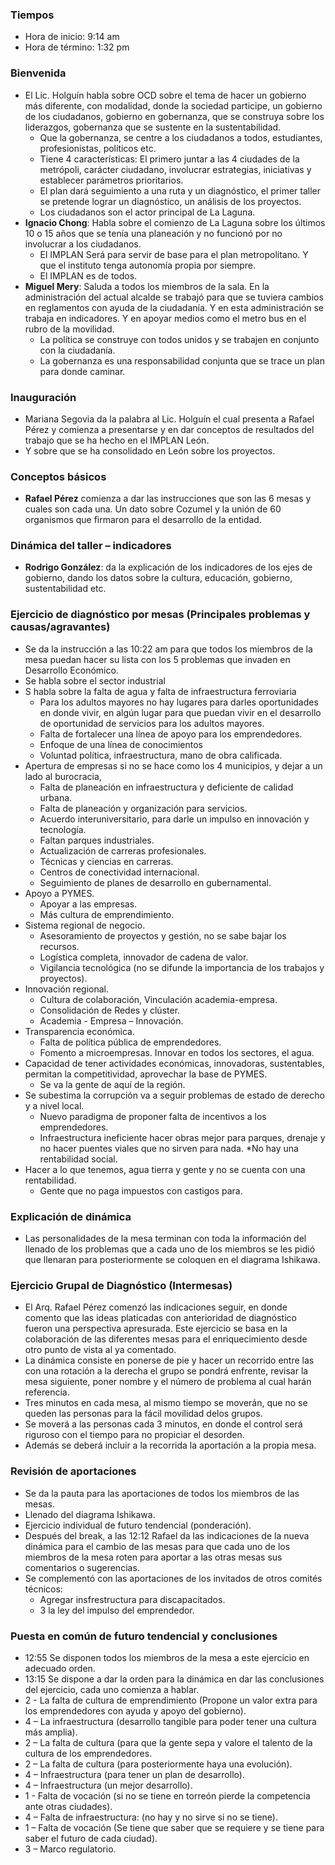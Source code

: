 ### Tiempos

* Hora de inicio: 9:14 am
* Hora de término: 1:32 pm

### Bienvenida

* El Lic. Holguín habla sobre OCD sobre el tema de hacer un gobierno más diferente, con modalidad, donde la sociedad participe, un gobierno de los ciudadanos, gobierno en gobernanza, que se construya sobre los liderazgos, gobernanza que se sustente en la sustentabilidad.
    * Que la gobernanza, se centre a los ciudadanos a todos, estudiantes, profesionistas, políticos etc.
    * Tiene 4 características: El primero juntar a las 4 ciudades de la metrópoli, carácter ciudadano, involucrar estrategias, iniciativas y establecer parámetros prioritarios.
    * El plan dará seguimiento a una ruta y un diagnóstico,  el primer taller se pretende lograr un diagnóstico, un análisis de los proyectos.
    * Los ciudadanos son el actor principal de La Laguna.
* **Ignacio Chong**: Habla sobre el comienzo de La Laguna sobre los últimos 10 o 15 años que se tenía una planeación y no funcionó por no involucrar a los ciudadanos.
    * El IMPLAN Será para servir de base para el plan metropolitano. Y que el instituto tenga autonomía propia por siempre.
    * El IMPLAN es de todos.
* **Miguel Mery**: Saluda a todos los miembros de la sala. En la administración del actual alcalde se trabajó para que se tuviera cambios en reglamentos con ayuda de la ciudadanía. Y en esta administración se trabaja en indicadores. Y en apoyar medios como el metro bus en el rubro de la movilidad.
    * La política se construye con todos unidos y se trabajen en conjunto con la ciudadanía.
    * La gobernanza es una responsabilidad conjunta que se trace un plan para donde caminar.

### Inauguración

* Mariana Segovia da la palabra al Lic. Holguín el cual presenta a Rafael Pérez y comienza a presentarse y en dar conceptos de resultados del trabajo que se ha hecho en el IMPLAN León.
* Y sobre que se ha consolidado en León sobre los proyectos.

### Conceptos básicos

* **Rafael Pérez** comienza a dar las instrucciones que son las 6 mesas y cuales son cada una. Un dato sobre Cozumel y la unión de 60 organismos que firmaron para el desarrollo de la entidad.

### Dinámica del taller – indicadores

* **Rodrigo González**: da la explicación de los indicadores de los ejes de gobierno, dando los datos sobre la cultura, educación, gobierno, sustentabilidad etc.

### Ejercicio de diagnóstico por mesas (Principales problemas y causas/agravantes)

* Se da la instrucción a las 10:22 am para que todos los miembros de la mesa puedan hacer su lista con los 5 problemas que invaden en Desarrollo Económico.
* Se habla sobre el sector industrial
* S habla sobre la falta de agua y falta de infraestructura ferroviaria
    * Para los adultos mayores no hay lugares para darles oportunidades en donde vivir, en algún lugar para que puedan vivir en el desarrollo de oportunidad de servicios para los adultos mayores.
    * Falta de fortalecer una línea de apoyo para los emprendedores.
    * Enfoque de una línea de conocimientos
    * Voluntad política, infraestructura, mano de obra calificada.
* Apertura de empresas si no se hace como los 4 municipios, y dejar a un lado al burocracia,
    * Falta de planeación en infraestructura y deficiente de calidad urbana.
    * Falta de planeación y organización para servicios.
    * Acuerdo interuniversitario, para darle un impulso en innovación y tecnología.
    * Faltan parques industriales.
    * Actualización de carreras profesionales.
    * Técnicas y ciencias en carreras.
    * Centros de conectividad internacional.
    * Seguimiento de planes de desarrollo en gubernamental.
* Apoyo a PYMES.
    * Apoyar a las empresas.
    * Más cultura de emprendimiento.
* Sistema regional de negocio.
    * Asesoramiento de proyectos y gestión, no se sabe bajar los  recursos.
    * Logística completa, innovador de cadena de valor.
    * Vigilancia tecnológica (no se difunde la importancia de los trabajos y proyectos).
* Innovación regional.
    * Cultura de colaboración, Vinculación academia-empresa.
    * Consolidación de Redes y clúster.
    * Academia - Empresa – Innovación.
* Transparencia económica.
    * Falta de política pública de emprendedores.
    * Fomento a microempresas. Innovar en todos los sectores, el agua.
* Capacidad de tener actividades económicas, innovadoras, sustentables, permitan la competitividad, aprovechar la base de PYMES.
    * Se va la gente de aquí de la región.
* Se subestima la corrupción va a seguir problemas de estado de derecho y a nivel local.
    * Nuevo paradigma de proponer falta de incentivos a los emprendedores.
    * Infraestructura ineficiente hacer obras mejor para parques, drenaje y no hacer puentes viales que no sirven para nada. *No hay una rentabilidad social.
* Hacer a lo que tenemos, agua tierra y gente y no se cuenta con una rentabilidad.
    * Gente que no paga impuestos con castigos para.

### Explicación de dinámica

* Las personalidades de la mesa terminan con toda la información del llenado de los problemas que a cada uno de los miembros se les pidió que llenaran para posteriormente se coloquen en el diagrama Ishikawa.

### Ejercicio Grupal de Diagnóstico (Intermesas)

* El Arq. Rafael Pérez comenzó las indicaciones seguir, en donde comento que las ideas platicadas con anterioridad de diagnóstico fueron una perspectiva apresurada. Este ejercicio se basa en la  colaboración de las diferentes mesas para el enriquecimiento desde otro punto de vista al ya comentado.
* La dinámica consiste en ponerse de pie y hacer un recorrido entre las  con una rotación a la derecha el grupo se pondrá enfrente, revisar la mesa siguiente, poner nombre y el número de problema al cual harán referencia.
* Tres minutos en cada mesa, al mismo tiempo se moverán, que no se queden las personas para la fácil movilidad delos grupos.
* Se moverá a las personas cada 3 minutos, en donde el control será riguroso con el tiempo para no propiciar el desorden.
* Además se deberá incluir a la recorrida la aportación a la propia mesa.

### Revisión de aportaciones

* Se da la pauta para las aportaciones de todos los miembros de las mesas.
* Llenado del diagrama Ishikawa.
* Ejercicio individual de futuro tendencial (ponderación).
* Después del break, a las 12:12 Rafael da las indicaciones de la nueva dinámica para el cambio de las mesas para que cada uno de los miembros de la mesa roten para aportar a las otras mesas sus comentarios o sugerencias.
* Se complementó con las aportaciones de los invitados de otros comités técnicos:
    * Agregar insfrestructura para discapacitados.
    * 3 la ley del impulso del emprendedor.

### Puesta en común de futuro tendencial y conclusiones

* 12:55 Se disponen todos los miembros de la mesa a este ejercicio en adecuado orden.
* 13:15 Se dispone a dar la orden para la dinámica en dar las conclusiones del ejercicio, cada uno comienza a hablar.
* 2 - La falta de cultura de emprendimiento (Propone un valor extra para los emprendedores con ayuda y apoyo del gobierno).
* 4 – La infraestructura (desarrollo tangible para poder tener una cultura más amplia).
* 2 – La falta de cultura (para que la gente sepa y valore el talento de la cultura de los emprendedores.
* 2 – La falta de cultura (para posteriormente haya una evolución).
* 4 – Infraestructura (para tener un plan de desarrollo).
* 4 – Infraestructura (un mejor desarrollo).
* 1 - Falta de vocación (si no se tiene en torreón pierde la competencia ante otras ciudades).
* 4 – Falta de infraestructura: (no hay y no sirve si no se tiene).
* 1 – Falta de vocación (Se tiene que saber que se requiere y se tiene para saber el futuro de cada ciudad).
* 3 – Marco regulatorio.
